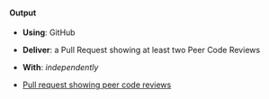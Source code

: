 #### Output
- **Using**: GitHub
- **Deliver**: a Pull Request showing at least two Peer Code Reviews
- **With**: *independently*

- [Pull request showing peer code reviews](https://github.com/andela-aalabi/checkpoint1/pull/5)